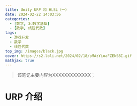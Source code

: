 ```yaml
---
title: Unity URP 和 HLSL（一）
date: 2024-02-22 14:03:56
categories: 
  - [数学, 3d数学基础]
  - [数学, 线性代数]
tags:
  - 游戏开发
  - 数学
  - 线性代数
top_img: /images/black.jpg
cover: https://s2.loli.net/2024/02/18/pMAzYioaFZEkS8I.gif
mathjax: true
---
```


> 该笔记主要内容为XXXXXXXXXXXXX；

# URP 介绍
